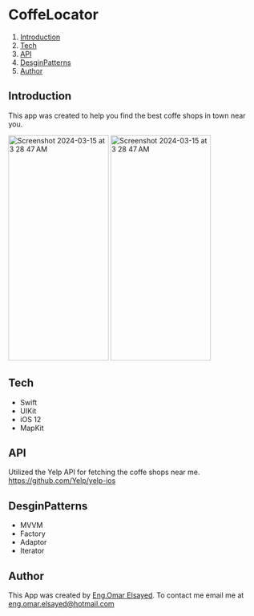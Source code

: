 # CoffeLocator

1. [Introduction](#introduction)
2. [Tech](#section-1)
3. [API](#section-2)
4. [DesginPatterns](#section-3) 
5. [Author](#conclusion)

## Introduction <a name="introduction"></a>
This app was created to help you find the best coffe shops in town near you.

<img width="200" height="450" alt="Screenshot 2024-03-15 at 3 28 47 AM" src="https://github.com/EngOmarElsayed/CoffeLocator/assets/125718818/b474972e-be79-4a4a-bb93-83d05d8d4af8">
<img width="200" height="450" alt="Screenshot 2024-03-15 at 3 28 47 AM" src="https://github.com/EngOmarElsayed/CoffeLocator/assets/125718818/b1aa6e94-0b37-48be-b280-be9b3038dbe1">

## Tech <a name="section-1"></a>
- Swift
- UIKit
- iOS 12
- MapKit

## API <a name="section-2"></a>
Utilized the Yelp API for fetching the coffe shops near me. https://github.com/Yelp/yelp-ios

## DesginPatterns <a name="section-3"></a>
- MVVM
- Factory
- Adaptor
- Iterator

## Author <a name="conclusion"></a>
This App was created by [Eng.Omar Elsayed](https://www.deveagency.com/). To contact me email me at eng.omar.elsayed@hotmail.com
